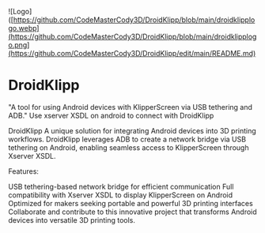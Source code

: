 ![Logo]([https://github.com/CodeMasterCody3D/DroidKlipp/blob/main/droidklipplogo.webp](https://github.com/CodeMasterCody3D/DroidKlipp/blob/main/droidklipplogo.png](https://github.com/CodeMasterCody3D/DroidKlipp/edit/main/README.md)

# DroidKlipp
"A tool for using Android devices with KlipperScreen via USB tethering and ADB."   Use xserver XSDL on android to connect with DroidKlipp  


DroidKlipp
A unique solution for integrating Android devices into 3D printing workflows. DroidKlipp leverages ADB to create a network bridge via USB tethering on Android, enabling seamless access to KlipperScreen through Xserver XSDL.

Features:

USB tethering-based network bridge for efficient communication
Full compatibility with Xserver XSDL to display KlipperScreen on Android
Optimized for makers seeking portable and powerful 3D printing interfaces
Collaborate and contribute to this innovative project that transforms Android devices into versatile 3D printing tools.
